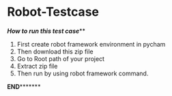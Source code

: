 # Robot-Testcase
*************How to run this test case***************
1. First create robot framework environment in pycham 
2. Then download this zip file
3. Go to Root path of your project 
4. Extract zip file 
5. Then run by using robot framework command.

************END*******************
